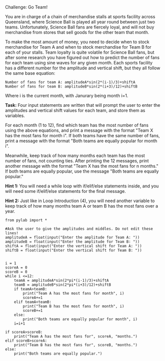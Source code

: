 Challenge: Go Team!

You are in charge of a chain of merchandise stalls at sports facility across Queensland, where Science Ball is played all year round between just two teams. Unfortunately, Science Ball fans are fiercely loyal, and will not buy merchandise from stores that sell goods for the other team that month.

To make the most amount of money, you need to decide when to stock merchandise for Team A and when to stock merchandise for Team B for each of your stalls. Team loyalty is quite volatile for Science Ball fans, but after some research you have figured out how to predict the number of fans for each team using sine waves for any given month. Each sports facility has a different number for the amplitude and vertical shift, but they all follow the same base equation:

```
Number of fans for team A: amplitudeA*sin(2*(i-1)/3)+shiftA
Number of fans for team B: amplitudeB*sin(2*(i+3)/12)+shiftB
```

Where i is the current month, with Janurary being month i=1.


**Task:** Four input statements are written that will prompt the user to enter the amplitudes and vertical shift values for each team, and store them as variables. 

For each month (1 to 12), find which team has the most number of fans using the above equations, and print a message with the format "Team X has the most fans for month i". If both teams have the same number of fans, print a message with the format "Both teams are equally popular for month i".

Meanwhile, keep track of how many months each team has the most number of fans, not counting ties. After printing the 12 messages, print another message with the format "Team X has the most fans for n months." If both teams are equally popular, use the message "Both teams are equally popular."


**Hint 1:** You will need a while loop with if/elif/else statements inside, and you will need some if/elif/else statements for the final message.

**Hint 2:** Just like in Loop Introduction (4), you will need another variable to keep track of how many months team A or team B has the most fans over a year. 

```
from pylab import *

#Ask the user to give the amplitudes and middles. Do not edit these lines!
amplitudeA = float(input("Enter the amplitude for Team A: "))
amplitudeB = float(input("Enter the amplitude for Team B: "))
shiftA = float(input("Enter the vertical shift for Team A: "))
shiftB = float(input("Enter the vertical shift for Team B: "))


i = 1
scoreA = 0
scoreB = 0
while i <=12:
    teamA = amplitudeA*sin(2*pi*(i-1)/3)+shiftA
    teamB = amplitudeB*sin(2*pi*(i+3)/12)+shiftB
    if teamA>teamB:
        print("Team A has the most fans for month", i)
        scoreA+=1
    elif teamA<teamB:
        print("Team B has the most fans for month", i)
        scoreB+=1
    else:
        print("Both teams are equally popular for month", i) 
    i=i+1

if scoreA>scoreB:
    print("Team A has the most fans for", scoreA, "months.")
elif scoreB>scoreA:
    print("Team B has the most fans for", scoreB, "months.")
else:
    print("Both teams are equally popular.")


    
```
